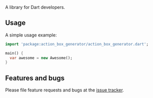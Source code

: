 A library for Dart developers.

## Usage

A simple usage example:

```dart
import 'package:action_box_generator/action_box_generator.dart';

main() {
  var awesome = new Awesome();
}
```

## Features and bugs

Please file feature requests and bugs at the [issue tracker][tracker].

[tracker]: http://example.com/issues/replaceme
